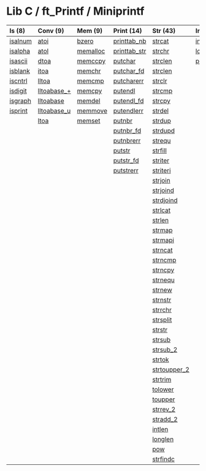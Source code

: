# Lib C / ft_Printf / Miniprintf

| Is (8) | Conv (9) | Mem (9) | Print (14) | Str (43) | Int (3) | List (25) | BTree (8) |
|:-------|:---------|:--------|:-----------|:---------|:--------|:----------|:----------|
| [isalnum](src/libft/is/ft_isalnum.c) | [atoi](src/libft/conv/ft_atoi.c) | [bzero](src/libft/mem/ft_bzero.c) | [printtab_nb](src/libft/print/ft_printtab_nb.c) | [strcat](src/libft/str/ft_strcat.c) | [intlen](src/libft/int/ft_intlen.c) | [cr_elem](src/libft/ft_create_elem.c) | [b_app_infix](src/libft/btree/btree_apply_infix.c) |
| [isalpha](src/libft/is/ft_isalpha.c) | [atol](src/libft/conv/ft_atol.c) | [memalloc](src/libft/mem/ft_memalloc.c) | [printtab_str](src/libft/print/ft_printtab_str.c) | [strchr](src/libft/str/ft_strchr.c) | [longlen](src/libft/int/ft_longlen.c) | [cr_elem_int](src/libft/lst/ft_create_elem_int.c) | [b_app_prefix](src/libft/btree/btree_apply_prefix.c) |
| [isascii](src/libft/is/ft_isascii.c) | [dtoa](src/libft/conv/ft_dtoa.c) | [memccpy](src/libft/mem/ft_memccpy.c) | [putchar](src/libft/print/ft_putchar.c) | [strclen](src/libft/str/ft_strclen.c) | [pow](src/libft/int/ft_pow.c) | [list_p_back](src/libft/lst/ft_list_push_back.c) | [b_app_suffix](src/libft/btree/btree_apply_suffix.c) |
| [isblank](src/libft/is/ft_isblank.c) | [itoa](src/libft/conv/ft_itoa.c) | [memchr](src/libft/mem/ft_memchr.c) | [putchar_fd](src/libft/print/ft_putchar_fd.c) | [strclen](src/libft/str/ft_strclen.c) || [list_p_back_int](src/libft/lst/ft_list_push_back_int.c) | [b_cr_node](src/libft/btree/btree_create_node.c) |
| [iscntrl](src/libft/is/ft_iscntrl.c) | [lltoa](src/libft/conv/ft_lltoa.c) | [memcmp](src/libft/mem/ft_memcmp.c) | [putcharerr](src/libft/print/ft_putcharerr.c) | [strclr](src/libft/str/ft_strclr.c) || [list_p_front](src/libft/lst/ft_list_push_front.c) | [b_lvl_count](src/libft/btree/btree_lvl_count.c) |
| [isdigit](src/libft/is/ft_isdigit.c) | [lltoabase_+](src/libft/conv/ft_lltoabase_signed.c) | [memcpy](src/libft/mem/ft_memcpy.c) | [putendl](src/libft/print/ft_putendl.c) | [strcmp](src/libft/str/ft_strcmp.c) || [list_p_front_int](src/libft/lst/ft_list_push_front_int.c) | [b_insert_data](src/libft/btree/btree_insert_data.c) |
| [isgraph](src/libft/is/ft_isgraph.c) | [lltoabase](src/libft/conv/ft_lltoabase_signless.c) | [memdel](src/libft/mem/ft_memdel.c) | [putendl_fd](src/libft/print/ft_putendl_fd.c) | [strcpy](src/libft/str/ft_strcpy.c) || [list_size](src/libft/lst/ft_list_size.c) | [b_int_cmp](src/libft/btree/btree_int_cmp.c) |
| [isprint](src/libft/is/ft_isprint.c) | [lltoabase_u](src/libft/conv/ft_lltoabase_unsigned.c) | [memmove](src/libft/mem/ft_memmove.c) | [putendlerr](src/libft/print/ft_putendlerr.c) | [strdel](src/libft/str/ft_strdel.c) || [list_last](src/libft/lst/ft_list_last.c) | [b_print](src/libft/btree/btree_print.c) |
| | [ltoa](src/libft/conv/ft_ltoa.c) | [memset](src/libft/mem/ft_memset.c) | [putnbr](src/libft/print/ft_putnbr.c) | [strdup](src/libft/str/ft_strdup.c) || [list_rm_last](src/libft/lst/ft_list_remove_last.c) ||
| | | | [putnbr_fd](src/libft/print/ft_putnbr_fd.c) | [strdupd](src/libft/str/ft_strdupd.c) || [list_rm_first](src/libft/lst/ft_list_remove_first.c) ||
| | | | [putnbrerr](src/libft/print/ft_putnbrerr.c) | [strequ](src/libft/str/ft_strequ.c) || [list_rm_middle](src/libft/lst/ft_list_remove_middle.c) ||
| | | | [putstr](src/libft/print/ft_putstr.c) | [strfill](src/libft/str/ft_strfill.c) || [list_p_params](src/libft/lst/ft_list_push_params.c) ||
| | | | [putstr_fd](src/libft/print/ft_putstr_fd.c) | [striter](src/libft/str/ft_striter.c) || [list_clear](src/libft/lst/ft_list_clear.c) ||
| | | | [putstrerr](src/libft/print/ft_putstrerr.c) | [striteri](src/libft/str/ft_striteri.c) || [list_clear_data](src/libft/lst/ft_list_clear_data.c) ||
| | | | | [strjoin](src/libft/str/ft_strjoin.c) || [list_at](src/libft/lst/ft_list_at.c) |
| | | | | [strjoind](src/libft/str/ft_strjoind.c) || [list_reverse](src/libft/lst/ft_list_reverse.c) |
| | | | | [strdjoind](src/libft/str/ft_strdjoind.c) || [list_foreach](src/libft/lst/ft_list_foreach.c) |
| | | | | [strlcat](src/libft/str/ft_strlcat.c) || [list_print](src/libft/lst/ft_list_print.c) |
| | | | | [strlen](src/libft/str/ft_strlen.c) || [lstadd](src/libft/lst/ft_lstadd.c) |
| | | | | [strmap](src/libft/str/ft_strmap.c) || [lstdel](src/libft/lst/ft_lstdel.c) |
| | | | | [strmapi](src/libft/str/ft_strmapi.c) || [lstdelone](src/libft/lst/ft_lstdelone.c) |
| | | | | [strncat](src/libft/str/ft_strncat.c) || [lstiter](src/libft/lst/ft_lstiter.c) |
| | | | | [strncmp](src/libft/str/ft_strncmp.c) || [lstmap](src/libft/lst/ft_lstmap.c) |
| | | | | [strncpy](src/libft/str/ft_strncpy.c) || [lstnew](src/libft/lst/ft_lstnew.c) |
| | | | | [strnequ](src/libft/str/ft_strnequ.c) || [lstlen](src/libft/lst/ft_lstlen.c) |
| | | | | [strnew](src/libft/str/ft_strnew.c) |||
| | | | | [strnstr](src/libft/str/ft_strnstr.c) |||
| | | | | [strrchr](src/libft/str/ft_strrchr.c) |||
| | | | | [strsplit](src/libft/str/ft_strsplit.c) |||
| | | | | [strstr](src/libft/str/ft_strstr.c) |||
| | | | | [strsub](src/libft/str/ft_strsub.c) |||
| | | | | [strsub_2](src/libft/str/ft_strsub_leakless.c) |||
| | | | | [strtok](src/libft/str/ft_strtok.c) |||
| | | | | [strtoupper_2](src/libft/str/ft_strtoupper_leakless.c) |||
| | | | | [strtrim](src/libft/str/ft_strtrim.c) |||
| | | | | [tolower](src/libft/str/ft_tolower.c) |||
| | | | | [toupper](src/libft/str/ft_toupper.c) |||
| | | | | [strrev_2](src/libft/str/ft_strrev_leakless.c) |||
| | | | | [stradd_2](src/libft/str/ft_stradd_leakless.c) |||
| | | | | [intlen](src/libft/int/ft_intlen.c) |||
| | | | | [longlen](src/libft/int/ft_longlen.c) |||
| | | | | [pow](src/libft/int/ft_pow.c) |||
| | | | | [strfindc](src/libft/str/ft_strfindc.c) |||
